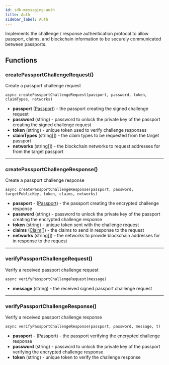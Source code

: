 ```yaml
---
id: sdk-messaging-auth
title: Auth
sidebar_label: Auth 
---
```


Implements the challenge / response authentication protocol to allow passport, claims, and blockchain information to be securely communicated between passports.

## Functions
### createPassportChallengeRequest()
Create a passport challenge request
```
async createPassportChallengeRequest(passport, password, token, claimTypes, networks)
```
- **passport** (<a href='sdk-models-passport'>Passport</a>) - the passport creating the signed challenge request
- **password** (string) - password to unlock the private key of the passport creating the signed challenge request
- **token** (string) - unique token used to verify challenge responses
- **claimTypes** (string[]) - the claim types to be requested from the target passport
- **networks** (string[]) - the blockchain networks to request addresses for from the target passport

---

### createPassportChallengeResponse()
Create a passport challenge response
```
async createPassportChallengeResponse(passport, password, targetPublicKey, token, claims, networks)
```
- **passport** - (<a href='sdk-models-passport'>Passport</a>) - the passport creating the encrypted challenge response
- **password** (string) - password to unlock the private key of the passport creating the encrypted challenge response
- **token** (string) - unique token sent with the challenge request
- **claims** (<a href='sdk-models-claim'>Claim</a>[]) - the claims to send in response to the request
- **networks** (string[]) - the networks to provide blockchain addresses for in response to the request

---

### verifyPassportChallengeRequest()
Verify a received passport challenge request
```
async verifyPassportChallengeRequest(message) 
```
- **message** (string) - the received signed passport challenge request

---

### verifyPassportChallengeResponse()
Verify a received passport challenge response
```
async verifyPassportChallengeResponse(passport, password, message, t)
```
- **passport** - (<a href='sdk-models-passport'>Passport</a>) - the passport verifying the encrypted challenge response
- **password** (string) - password to unlock the private key of the passport verifying the encrypted challenge response
- **token** (string) - unique token to verify the challenge response